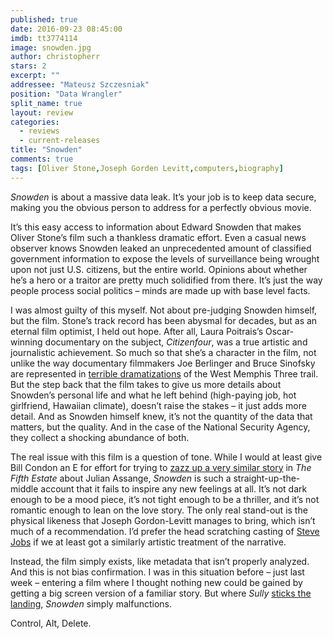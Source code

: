 ```yaml
---
published: true
date: 2016-09-23 08:45:00
imdb: tt3774114
image: snowden.jpg
author: christopherr
stars: 2
excerpt: ""
addressee: "Mateusz Szczesniak"
position: "Data Wrangler"
split_name: true
layout: review
categories: 
  - reviews
  - current-releases
title: "Snowden"
comments: true
tags: [Oliver Stone,Joseph Gorden Levitt,computers,biography]
---
```

_Snowden_ is about a massive data leak. It’s your job is to keep data secure, making you the obvious person to address for a perfectly obvious movie. 

It’s this easy access to information about Edward Snowden that makes Oliver Stone’s film such a thankless dramatic effort. Even a casual news observer knows Snowden leaked an unprecedented amount of classified government information to expose the levels of surveillance being wrought upon not just U.S. citizens, but the entire world. Opinions about whether he’s a hero or a traitor are pretty much solidified from there. It’s just the way people process social politics – minds are made up with base level facts.

I was almost guilty of this myself. Not about pre-judging Snowden himself, but the film. Stone’s track record has been abysmal for decades, but as an eternal film optimist, I held out hope. After all, Laura Poitrais’s Oscar-winning documentary on the subject, _Citizenfour_, was a true artistic and journalistic achievement. So much so that she’s a character in the film, not unlike the way documentary filmmakers Joe Berlinger and Bruce Sinofsky are represented in [terrible dramatizations](http://www.dearcastandcrew.com/content/2014/5/19/devils-knot.html) of the West Memphis Three trail. But the step back that the film takes to give us more details about Snowden’s personal life and what he left behind (high-paying job, hot girlfriend, Hawaiian climate), doesn’t raise the stakes – it just adds more detail. And as Snowden himself knew, it’s not the quantity of the data that matters, but the quality. And in the case of the National Security Agency, they collect a shocking abundance of both.

The real issue with this film is a question of tone. While I would at least give Bill Condon an E for effort for trying to [zazz up a very similar story](http://www.dearcastandcrew.com/content/2013/10/22/the-fifth-estate.html) in _The Fifth Estate_ about Julian Assange, _Snowden_ is such a straight-up-the-middle account that it fails to inspire any new feelings at all. It’s not dark enough to be a mood piece, it’s not tight enough to be a thriller, and it’s not romantic enough to lean on the love story. The only real stand-out is the physical likeness that Joseph Gordon-Levitt manages to bring, which isn’t much of a recommendation. I’d prefer the head scratching casting of [Steve Jobs](http://www.dearcastandcrew.com/content/2015/11/29/steve-jobs.html) if we at least got a similarly artistic treatment of the narrative. 

Instead, the film simply exists, like metadata that isn’t properly analyzed. And this is not bias confirmation.  I was in this situation before – just last week – entering a film where I thought nothing new could be gained by getting a big screen version of a familiar story. But where _Sully_ [sticks the landing](http://www.dearcastandcrew.com/content/2016/9/9/sully.html), _Snowden_ simply malfunctions.  

Control, Alt, Delete.